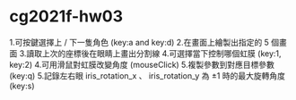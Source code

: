 # cg2021f-hw03

1.可按鍵選擇上 / 下一隻角色 (key:a and key:d)
2.在畫面上繪製出指定的 5 個畫面 
3.讀取上次的座標後在眼睛上畫出分割線
4.可選擇當下控制哪個虹膜 (key:1, key:2)
4.可用滑鼠對虹膜改變角度 (mouseClick)
5.複製參數到對應目標參數 (key:q)
5.記錄左右眼 iris_rotation_x 、 iris_rotation_y 為 ±1 時的最大旋轉角度 (key:s)